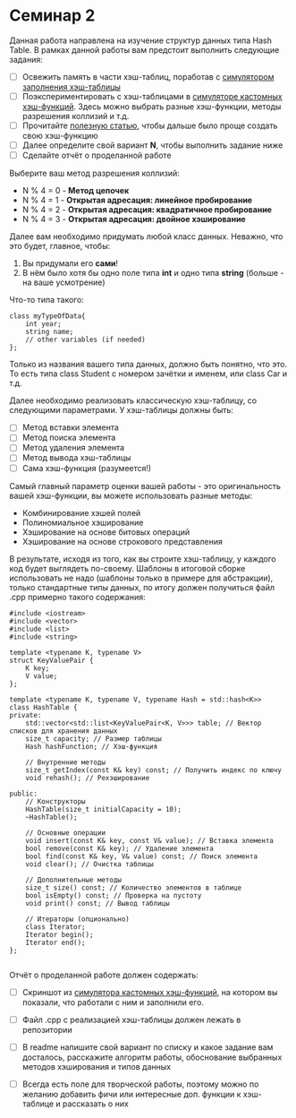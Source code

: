 # Семинар 2

Данная работа направлена на изучение структур данных типа Hash Table.
В рамках данной работы вам предстоит выполнить следующие задания:

- [ ] Освежить память в части хэш-таблиц, поработав с [симулятором заполнения хэш-таблицы](https://www.cs.usfca.edu/~galles/visualization/OpenHash.html)
- [ ] Поэкспериментировать с хэш-таблицами в [симуляторе кастомных хэш-функций](https://iswsa.acm.org/mphf/openDSAPerfectHashAnimation/perfectHashAV.html). Здесь можно выбрать разные хэш-функции, методы разрешения коллизий и т.д.
- [ ] Прочитайте [полезную статью](https://habr.com/ru/companies/ruvds/articles/747084/), чтобы дальше было проще создать свою хэш-функцию
- [ ] Далее определите свой вариант **N**, чтобы выполнить задание ниже
- [ ] Сделайте отчёт о проделанной работе

Выберите ваш метод разрешения коллизий:
- N % 4 = 0 - **Метод цепочек** 
- N % 4 = 1 - **Открытая адресация: линейное пробирование**
- N % 4 = 2 - **Открытая адресация: квадратичное пробирование**
- N % 4 = 3 - **Открытая адресация: двойное хэширование**

Далее вам необходимо придумать любой класс данных. Неважно, что это будет, главное, чтобы:
1) Вы придумали его **сами**!
2) В нём было хотя бы одно поле типа **int** и одно типа **string** (больше - на ваше усмотрение)

Что-то типа такого:

```
class myTypeOfData{
	int year;
	string name;
	// other variables (if needed)
};
```
Только из названия вашего типа данных, должно быть понятно, что это. То есть типа class Student с номером зачётки и именем, или class Car и т.д.

Далее необходимо реализовать классическую хэш-таблицу, со следующими параметрами. У хэш-таблицы должны быть:

- [ ] Метод вставки элемента
- [ ] Метод поиска элемента
- [ ] Метод удаления элемента
- [ ] Метод вывода хэш-таблицы
- [ ] Сама хэш-функция (разумеется!)

Самый главный параметр оценки вашей работы - это оригинальность вашей хэш-функции, вы можете использовать разные методы:
- Комбинирование хэшей полей
- Полиномиальное хэширование
- Хэширование на основе битовых операций
- Хэширование на основе строкового представления

В результате, исходя из того, как вы строите хэш-таблицу, у каждого код будет выглядеть по-своему.
Шаблоны в итоговой сборке использовать не надо (шаблоны только в примере для абстракции), только стандартные типы данных, по итогу должен получиться файл .cpp примерно такого содержания:

```
#include <iostream>
#include <vector>
#include <list>
#include <string>

template <typename K, typename V>
struct KeyValuePair {
    K key;
    V value;
};

template <typename K, typename V, typename Hash = std::hash<K>>
class HashTable {
private:
    std::vector<std::list<KeyValuePair<K, V>>> table; // Вектор списков для хранения данных
    size_t capacity; // Размер таблицы
    Hash hashFunction; // Хэш-функция

    // Внутренние методы
    size_t getIndex(const K& key) const; // Получить индекс по ключу
    void rehash(); // Рехэширование

public:
    // Конструкторы
    HashTable(size_t initialCapacity = 10);
    ~HashTable();

    // Основные операции
    void insert(const K& key, const V& value); // Вставка элемента
    bool remove(const K& key); // Удаление элемента
    bool find(const K& key, V& value) const; // Поиск элемента
    void clear(); // Очистка таблицы

    // Дополнительные методы
    size_t size() const; // Количество элементов в таблице
    bool isEmpty() const; // Проверка на пустоту
    void print() const; // Вывод таблицы

    // Итераторы (опционально)
    class Iterator;
    Iterator begin();
    Iterator end();
};


```

Отчёт о проделанной работе должен содержать:
- [ ] Скриншот из [симулятора кастомных хэш-функций](https://iswsa.acm.org/mphf/openDSAPerfectHashAnimation/perfectHashAV.html), на котором вы показали, что работали с ним и заполнили его.
- [ ] Файл .cpp с реализацией хэш-таблицы должен лежать в репозитории
- [ ] В readme напишите свой вариант по списку и какое задание вам досталось, расскажите алгоритм работы, обоснование выбранных методов хэширования и типов данных
- [ ] Всегда есть поле для творческой работы, поэтому можно по желанию добавить фичи или интересные доп. функции к хэш-таблице и рассказать о них 

